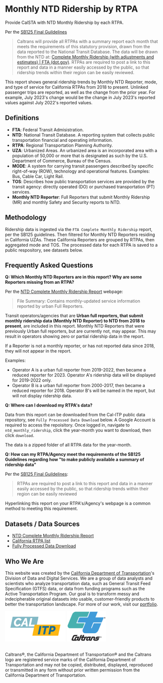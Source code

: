 # Monthly NTD Ridership by RTPA

Provide CalSTA with NTD Monthly Ridership by each RTPA. 

Per the [SB125 Final Guildelines](https://calsta.ca.gov/-/media/calsta-media/documents/sb125-final-guidelines-a11y.pdf)
>Caltrans will provide all RTPAs with a summary report each month that meets the requirements of this statutory provision, drawn from the data reported to the National Transit Database. The data will be drawn from the NTD at: [Complete Monthly Ridership (with adjustments and estimates) | FTA (dot.gov)](https://www.transit.dot.gov/ntd/data-product/monthly-module-adjusted-data-release). RTPAs are required to post a link to this report and data in a manner easily accessed by the public, so that ridership trends within their region can be easily reviewed.

This report shows general ridership trends by Monthly NTD Reporter, mode, and type of service for California RTPAs from 2018 to present. Unlinked passenger trips are reported, as well as the change from the prior year. For example, July 2023's change would be the change in July 2023's reported values against July 2022's reported values.

## Definitions
- **FTA**: Federal Transit Admisistration.
- **NTD**: National Transit Database. A reporting system that collects public transportation financial and operating information.
- **RTPA**: Regional Transportation Planning Authority.
- **UZA**: Urbanized Areas. An urbanized area is an incorporated area with a population of 50,000 or more that is designated as such by the U.S. Department of Commerce, Bureau of the Census.
- **MODE**: A system for carrying transit passengers described by specific right-of-way (ROW), technology and operational features. Examples: Bus, Cable Car, Light Rail.
- **TOS**: Describes how public transportation services are provided by the transit agency: directly operated (DO) or purchased transportation (PT) services.
- **Monthly NTD Reporter**: Full Reporters that submit Monthly Ridership (MR) and monthly Safety and Security reports to NTD.

## Methodology
Ridership data is ingested via the `FTA Complete Monthly Ridership` report, per the SB125 guidelines. Then filtered for Monthly NTD Reporters residing in California UZAs. These California Reporters are grouped by RTPAs, then aggregated mode and TOS. The processed data for each RTPA is saved to a public respository, see datasets below.


## Frequently Asked Questions
**Q: Which Monthly NTD Reporters are in this report? Why are some Reporters missing from an RTPA?**

Per the [NTD Complete Monthly Ridership Report](https://www.transit.dot.gov/ntd/data-product/monthly-module-adjusted-data-release) webpage:
>File Summary: Contains monthly-updated service information reported by urban Full Reporters.

Transit operators/agencies that are **Urban full reporters, that submit monthly ridership data (Monthly NTD Reporter) to NTD from 2018 to present**, are included in this report. Monthly NTD Reporters that were previously Urban full reporters, but are currently not, may appear. This may result in operators showing zero or partial ridership data in the report. 

If a Reporter is not a monthly reporter, or has not reported data since 2018, they will not appear in the report.

Examples: 
- Operator A is a urban full reporter from 2019-2022, then became a reduced reporter for 2023. Operator A's ridership data will be displayed for 2019-2022 only.
- Operator B is a urban full reporter from 2000-2017, then became a reduced reporter for 2018. Operator B's will be named in the report, but will not display ridership data. 


**Q: Where can I download my RTPA's data?**

Data from this report can be downloaded from the Cal-ITP public data repository, see `Fully Processed Data Download` below. A Google Account is required to access the repoisitory. Once logged in, navigate to `ntd_monthly_ridership`, click the year-month you want to download, then click `download`.

The data is a zipped folder of all RTPA data for the year-month.


**Q: How can my RTPA/Agency meet the requirements of the SB125 Guidelines regarding how "to make publicly available a summary of ridership data"**

Per the [SB125 Final Guildelines](https://calsta.ca.gov/-/media/calsta-media/documents/sb125-final-guidelines-a11y.pdf):
>RTPAs are required to post a link to this report and data in a manner easily accessed by the public, so that ridership trends within their region can be easily reviewed

Hyperlinking this report on your RTPA's/Agency's webpage is a common method to meeting this requirement.

## Datasets / Data Sources
- [NTD Complete Monthly Ridership Report](https://www.transit.dot.gov/ntd/data-product/monthly-module-adjusted-data-release) 
- [California RTPA list](https://gis.data.ca.gov/datasets/CAEnergy::regional-transportation-planning-agencies/explore?appid=cf412a17daaa47bca93c6d6b7e77aff0&edit=true)
- [Fully Processed Data Download](https://console.cloud.google.com/storage/browser/calitp-publish-data-analysis)



## Who We Are
This website was created by the [California Department of Transportation](https://dot.ca.gov/)'s Division of Data and Digital Services. We are a group of data analysts and scientists who analyze transportation data, such as General Transit Feed Specification (GTFS) data, or data from funding programs such as the Active Transportation Program. Our goal is to transform messy and indecipherable original datasets into usable, customer-friendly products to better the transportation landscape. For more of our work, visit our [portfolio](https://analysis.calitp.org/).

<img src="https://raw.githubusercontent.com/cal-itp/data-analyses/main/portfolio/Calitp_logo_MAIN.png" alt="Alt text" width="200" height="100"> <img src="https://raw.githubusercontent.com/cal-itp/data-analyses/main/portfolio/CT_logo_Wht_outline.gif" alt="Alt text" width="129" height="100">

<br>Caltrans®, the California Department of Transportation® and the Caltrans logo are registered service marks of the California Department of Transportation and may not be copied, distributed, displayed, reproduced or transmitted in any form without prior written permission from the California Department of Transportation.